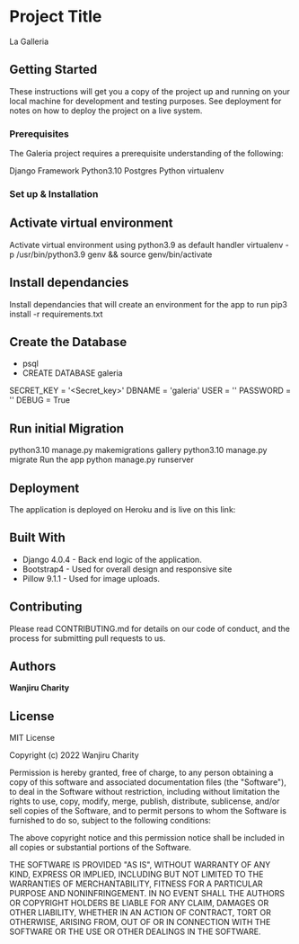 # Project Title
La Galleria 

## Getting Started

These instructions will get you a copy of the project up and running on your local machine for development and testing purposes. See deployment for notes on how to deploy the project on a live system.

### Prerequisites

The Galeria project requires a prerequisite understanding of the following:

Django Framework
Python3.10
Postgres
Python virtualenv

### Set up & Installation

## Activate virtual environment
Activate virtual environment using python3.9 as default handler virtualenv -p /usr/bin/python3.9 genv && source genv/bin/activate

## Install dependancies
Install dependancies that will create an environment for the app to run pip3 install -r requirements.txt

## Create the Database
- psql
- CREATE DATABASE galeria


SECRET_KEY = '<Secret_key>'
DBNAME = 'galeria'
USER = '<Username>'
PASSWORD = '<password>'
DEBUG = True
## Run initial Migration
python3.10 manage.py makemigrations gallery
python3.10 manage.py migrate
Run the app
python manage.py runserver


## Deployment

The application is deployed on Heroku and is live on this link:



## Built With

* Django 4.0.4 - Back end logic of the application.
* Bootstrap4 - Used for overall design and responsive site
* Pillow 9.1.1 - Used for image uploads.


## Contributing

Please read CONTRIBUTING.md for details on our code of conduct, and the process for submitting pull requests to us.

## Authors

**Wanjiru Charity** 

## License

MIT License

Copyright (c) 2022 Wanjiru Charity

Permission is hereby granted, free of charge, to any person obtaining a copy of this software and associated documentation files (the "Software"), to deal in the Software without restriction, including without limitation the rights to use, copy, modify, merge, publish, distribute, sublicense, and/or sell copies of the Software, and to permit persons to whom the Software is furnished to do so, subject to the following conditions:

The above copyright notice and this permission notice shall be included in all copies or substantial portions of the Software.

THE SOFTWARE IS PROVIDED "AS IS", WITHOUT WARRANTY OF ANY KIND, EXPRESS OR IMPLIED, INCLUDING BUT NOT LIMITED TO THE WARRANTIES OF MERCHANTABILITY, FITNESS FOR A PARTICULAR PURPOSE AND NONINFRINGEMENT. IN NO EVENT SHALL THE AUTHORS OR COPYRIGHT HOLDERS BE LIABLE FOR ANY CLAIM, DAMAGES OR OTHER LIABILITY, WHETHER IN AN ACTION OF CONTRACT, TORT OR OTHERWISE, ARISING FROM, OUT OF OR IN CONNECTION WITH THE SOFTWARE OR THE USE OR OTHER DEALINGS IN THE SOFTWARE.
